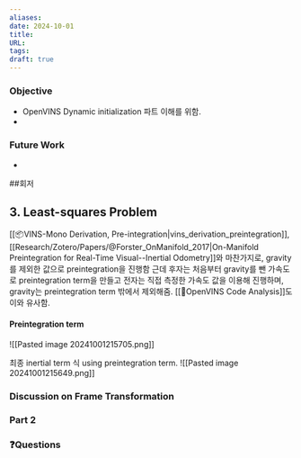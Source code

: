 ```yaml
---
aliases: 
date: 2024-10-01
title: 
URL: 
tags: 
draft: true
---
```

### Objective
- OpenVINS Dynamic initialization 파트 이해를 위함. 
- 
### Future Work
- 
##회저
## 3. Least-squares Problem
[[📦️VINS-Mono Derivation, Pre-integration|vins_derivation_preintegration]], [[Research/Zotero/Papers/@Forster_OnManifold_2017|On-Manifold Preintegration for Real-Time Visual--Inertial Odometry]]와 마찬가지로, gravity를 제외한 값으로 preintegration을 진행함
	근데 후자는 처음부터 gravity를 뺀 가속도로 preintegration term을 만들고
	전자는 직접 측정한 가속도 값을 이용해 진행하며, gravity는 preintegration term 밖에서 제외해줌. [[🧩OpenVINS Code Analysis]]도 이와 유사함.

#### Preintegration term
![[Pasted image 20241001215705.png]]

최종 inertial term 식 using preintegration term.
![[Pasted image 20241001215649.png]]

### Discussion on Frame Transformation

### Part 2


### ❓️Questions

